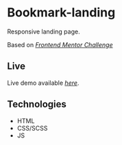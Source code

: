 # Bookmark-landing

Responsive landing page.

Based on [_Frontend Mentor Challenge_](https://www.frontendmentor.io/challenges/bookmark-landing-page-5d0b588a9edda32581d29158)

## Live

Live demo available [_here_](https://bookmark-exis.netlify.app/).

## Technologies

- HTML
- CSS/SCSS
- JS
